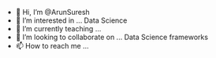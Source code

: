 - 👋 Hi, I’m @ArunSuresh
- 👀 I’m interested in ... Data Science
- 🌱 I’m currently teaching ...
- 💞️ I’m looking to collaborate on ... Data Science frameworks
- 📫 How to reach me ...

<!---
Arun5uresh/Arun5uresh is a ✨ special ✨ repository because its `README.md` (this file) appears on your GitHub profile.
You can click the Preview link to take a look at your changes.
--->
